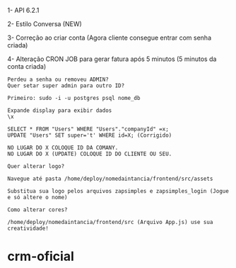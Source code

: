 1- API 6.2.1

2- Estilo Conversa (NEW)

3- Correção ao criar conta
(Agora cliente consegue entrar com senha criada)

4- Alteração CRON JOB para gerar fatura após 5 minutos
(5 minutos da conta criada)

```
Perdeu a senha ou removeu ADMIN?
Quer setar super admin para outro ID?

Primeiro: sudo -i -u postgres psql nome_db

Expande display para exibir dados
\x

SELECT * FROM "Users" WHERE "Users"."companyId" =x;
UPDATE "Users" SET super='t' WHERE id=X; (Corrigido)

NO LUGAR DO X COLOQUE ID DA COMANY.
NO LUGAR DO X (UPDATE) COLOQUE ID DO CLIENTE OU SEU.
```

```
Quer alterar logo?

Navegue até pasta /home/deploy/nomedaintancia/frontend/src/assets

Substitua sua logo pelos arquivos zapsimples e zapsimples_login (Jogue e só altere o nome)

Como alterar cores?

/home/deploy/nomedaintancia/frontend/src (Arquivo App.js) use sua creatividade!
```
# crm-oficial
